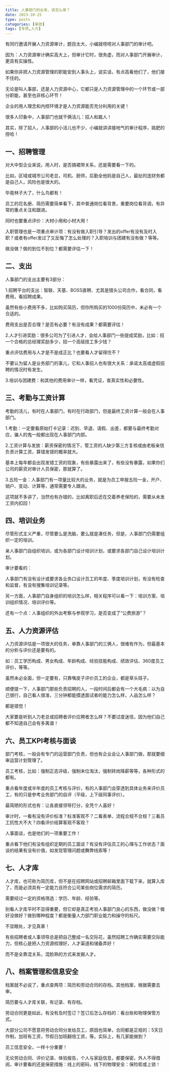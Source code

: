 ```yaml
---
title: 人事部门的业务，该怎么审？
date: 2023-10-25
type: posts
categories: [审技]
tags: [专项,人力]
---
```

有同行邀请开展人力资源审计，题目太大，小编就唠唠对人事部门的审计吧。

因为：人力资源审计确实高大上，但审计它时，很务虚，而对人事部门开展审计，更具有实操性。

如果你非把人力资源管理的职能安到人事头上，说实话，有点高看他们了，他们接不住的。

无论是叫人事部，还是人力资源中心，它都只是人力资源管理中的一个环节或一部分职能，甚至也非核心环节！

企业的用人理念和内控环境才是人力资源能否充分利用的关键！

很多人印象中，人事部门也就干俩活儿：招人和裁人！

其实，除了招人，人事部的小活儿也不少，小编就讲讲接地气的审计程序，挑肥的捞哈！

## 一、招聘管理

对大中型企业来说，用人时，是否搞裙带关系，还是需要看一下的。

比如，区域或城市公司老总，司机、厨师，后勤全他妈是自己人，最扯的连财务都是自己人，风险也是很大的。

毕竟林子大了，什么鸟都有！

员工的花名册、简历需要简单看下，其中普通岗位看背景，重要岗位看背调，有异常的重点关注和跟进。

同时也要重点评价：大材小用和小材大用！

入职管理也是一项重点审计项：有没有做入职引导？发出的offer有没有及时入职？或者有offer发过了又反悔了怎么处理的？入职培训与团建有没有做？等等。

做没做？做的到位不到位？都需要评估一下！

## 二、支出

人事部门的支出主要有3部分：

1.招聘平台的支出：智联、天基、BOSS直聘、尤其是猎头公司合作，看合同，看费用，看招聘成果。

虽然有些小费用不多，比如购买简历，但你所购买的1000份简历中，未必有一个合适的。

费用支出是否合理？是否有必要？有没有成果？都需要评估！

2.人才引进奖励：很多公司为了引进人才，会给人事部门一些提成奖励，比如：招一个合格的总经理奖励多少，招一个高级技工多少钱？

重点评估费用与人才是不是成正比？也要看人才留得住不？

不要认为留人是业务部门的事儿，它和人事招人也有很大关系：承诺太高或虚假招聘的情况时有发生。

3.培训与团建费：和其他的费用审计一样，看凭证，查真实性和必要性。

## 三、考勤与工资计算

考勤的活儿，有时在人事部门，有时在行政部门，但是最终工资计算一般会在人事部门。

1.考勤：一定要看原始打卡记录：迟到、早退、请假、出差，都要与最终考勤对应，骗人的鬼一般都出现在人事部门内部。

2.工资计算与发放：薪资保密的情况下，管工资的人缺少第三方复核或由老板亲信负责计算工资，算错发错的概率就大。

基本上每年都会出现发错工资的现象，有些暴露出来了，有些没有暴露，如果你们公司的薪资对审计人员保密，那就算了。

3.五险一金：人事部门有一项量比较大的业务，就是为员工申报五险一金，开户、销户、变动、计算等，通常需要专人跟进。

这项就不多讲了，当然也有办错的，比如离职后还在交着养老保险的，需要从未发工资内扣回！

## 四、培训业务

尽管形式主义严重，尽管要么是洗脑，要么就是凑任务，但是，人事部门仍需要组织一定的培训。

亲人事部门自组织培训，或为各部门设计培训计划，或要求各部门自己设计培训计划。

审计要看的：

人事部门有没有设计或要求各业务口设计员工的年度、季度培训计划，有没有检查和监督，有没有搜集培训记录等。

另一方面，人事部门自身组织的培训怎么样，相关程序可以看一下：培训方案、培训组织情况、培训评价等。

还有一个点：人事组织的外出考察与参观学习，是否变成了“公费旅游”？

## 五、人力资源评估

人力资源评估是一项很大的任务，单靠人事部门的三俩人，很难有作为，但最基本的分析与评价还是要有的。

如：员工学历构成、男女构成、年龄构成、经验技能构成、绩效评估、360度员工评价，等等。

虽然未必全面，但一定要有，只靠嘴皮子评价员工的企业，都是草头班子。

顺便提一下，人事部门那些负责招聘的人，一段时间后都会有一个大毛病：以为自己很行，自己看人很准，三分钟都能摸透面试者的能力怎么样，人品怎么样？

都是错觉！

大家要是听到人力老总或招聘者评价应聘者怎么样？不要过度迷信，因为他们自己都不知道自己会有多离谱！

## 六、员工KPI考核与面谈

部门考核，一般会有专门的运营部门负责，但也有企业会让人事部门做，那就要细审运营计划管理了。

员工考核，比如：强制正态评级，强制末位淘汰，强制转岗降薪等等，各种形式的都有。

重点看年度或半年度的员工考核与评价，有的人事部门会穿透到具体业务来评价员工，有的只是参考业务部门的自评（平级，上下级同事评价）。

最简陋的形式也有：让各直接领导打分，全凭个人喜好！

审计时，一看有没有评价标准？标准客观不？二看表单、流程合规不合规？三看员工抗性大不大？四看评价结算客观不客观？

人事面谈，也是他们的一项重要工作！

重点看下他们有没有组织定期的员工面谈？有没有评估员工的心理与工作状态？面谈的结果有没有价值，如发现管理问题或舞弊线索等！

## 七、人才库

人才库，也可称为简历库，但不是在招聘网站或招聘邮箱里面下载下来，就算入库了，而是必须具有一定能力且符合公司某些岗位需求的简历。

需要经过一定的资格筛选：学历、年龄、经验等。

别看人才库平时不显得重要，但它却是真正考验人事部门良心的东西，做没做？做好没做好？做到哪种程度？都是衡量人力部门职业能力和操守的标尺。

不显眼处，才见真章！

有些招聘者或人事领导总是把自己整成一名交际花，虽然招聘工作确实需要交际能力，但核心是把人力资源梳理好，人才渠道和储备弄好！

而不是全靠混关系，混脸熟的方式来发掘人才。

## 八、档案管理和信息安全

档案就不必说了，重点查两项：简历和劳动合同的存档。其他档案，根据需要去审。

简历要与人才库关联，有记录、有存档。

劳动合同更是如此，有没有及时签订？签订后怎么存档的：看台账和物理保管方式。

大部分公司不愿意将劳动合同分发给员工，原因也简单，合同都是正规的：5天日作制，加班有工资，节假日加班翻倍工资，等。实际上，有几家能做到？

员工信息安全，一样十分重要！

无论劳动合同、评价记录、体验报告，个人与家庭信息，都要保密，外人不得借阅，审计要看的还是保密措施：线上的密码，线下的物理安全：保险柜或上锁！